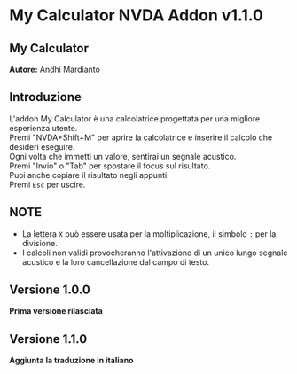 # My Calculator NVDA Addon v1.1.0

## My Calculator

**Autore:** Andhi Mardianto

## Introduzione

L'addon My Calculator è una calcolatrice progettata per una migliore esperienza utente.  
Premi "NVDA+Shift+M" per aprire la calcolatrice e inserire il calcolo che desideri eseguire.  
Ogni volta che immetti un valore, sentirai un segnale acustico.  
Premi "Invio" o "Tab" per spostare il focus sul risultato.  
Puoi anche copiare il risultato negli appunti.  
Premi `Esc` per uscire.

## NOTE

- La lettera `X` può essere usata per la moltiplicazione, il simbolo `:` per la divisione.  
- I calcoli non validi provocheranno l'attivazione di un unico lungo segnale acustico e la loro cancellazione dal campo di testo.

## Versione 1.0.0

**Prima versione rilasciata**

## Versione 1.1.0

**Aggiunta la traduzione in italiano**
